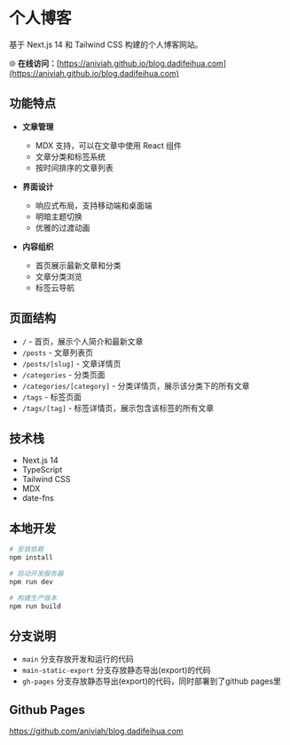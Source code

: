# 个人博客

基于 Next.js 14 和 Tailwind CSS 构建的个人博客网站。

🌐 **在线访问：**[https://aniviah.github.io/blog.dadifeihua.com](https://aniviah.github.io/blog.dadifeihua.com)

## 功能特点

- **文章管理**

  - MDX 支持，可以在文章中使用 React 组件
  - 文章分类和标签系统
  - 按时间排序的文章列表

- **界面设计**

  - 响应式布局，支持移动端和桌面端
  - 明暗主题切换
  - 优雅的过渡动画

- **内容组织**
  - 首页展示最新文章和分类
  - 文章分类浏览
  - 标签云导航

## 页面结构

- `/` - 首页，展示个人简介和最新文章
- `/posts` - 文章列表页
- `/posts/[slug]` - 文章详情页
- `/categories` - 分类页面
- `/categories/[category]` - 分类详情页，展示该分类下的所有文章
- `/tags` - 标签页面
- `/tags/[tag]` - 标签详情页，展示包含该标签的所有文章

## 技术栈

- Next.js 14
- TypeScript
- Tailwind CSS
- MDX
- date-fns

## 本地开发

```bash
# 安装依赖
npm install

# 启动开发服务器
npm run dev

# 构建生产版本
npm run build
```

<!-- ## 部署 -->

<!-- 项目使用 Next.js，可以轻松部署到 Vercel 等平台。 -->

## 分支说明

- `main` 分支存放开发和运行的代码
- `main-static-export` 分支存放静态导出(export)的代码
- `gh-pages` 分支存放静态导出(export)的代码，同时部署到了github pages里

<!-- ## 部署到 Vercel

<https://vercel.com/dashboard> -->

## Github Pages

<https://github.com/aniviah/blog.dadifeihua.com>
